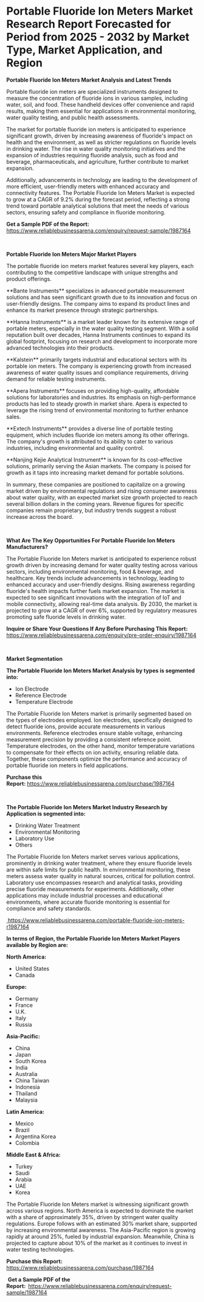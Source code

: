 <p><h1>Portable Fluoride Ion Meters Market Research Report Forecasted for Period from 2025 -  2032 by Market Type, Market Application, and Region</h1></p><p><strong>Portable Fluoride Ion Meters Market Analysis and Latest Trends</strong></p>
<p><p>Portable fluoride ion meters are specialized instruments designed to measure the concentration of fluoride ions in various samples, including water, soil, and food. These handheld devices offer convenience and rapid results, making them essential for applications in environmental monitoring, water quality testing, and public health assessments.</p><p>The market for portable fluoride ion meters is anticipated to experience significant growth, driven by increasing awareness of fluoride's impact on health and the environment, as well as stricter regulations on fluoride levels in drinking water. The rise in water quality monitoring initiatives and the expansion of industries requiring fluoride analysis, such as food and beverage, pharmaceuticals, and agriculture, further contribute to market expansion.</p><p>Additionally, advancements in technology are leading to the development of more efficient, user-friendly meters with enhanced accuracy and connectivity features. The Portable Fluoride Ion Meters Market is expected to grow at a CAGR of 9.2% during the forecast period, reflecting a strong trend toward portable analytical solutions that meet the needs of various sectors, ensuring safety and compliance in fluoride monitoring.</p></p>
<p><strong>Get a Sample PDF of the Report:&nbsp;</strong> <a href="https://www.reliablebusinessarena.com/enquiry/request-sample/1987164?utm_campaign=2984&utm_medium=2&utm_source=Github&utm_content=ia&utm_term=12042025&utm_id=portable-fluoride-ion-meters">https://www.reliablebusinessarena.com/enquiry/request-sample/1987164</a></p>
<p>&nbsp;</p>
<p><strong>Portable Fluoride Ion Meters Major Market Players</strong></p>
<p><p>The portable fluoride ion meters market features several key players, each contributing to the competitive landscape with unique strengths and product offerings.</p><p>**Bante Instruments** specializes in advanced portable measurement solutions and has seen significant growth due to its innovation and focus on user-friendly designs. The company aims to expand its product lines and enhance its market presence through strategic partnerships.</p><p>**Hanna Instruments** is a market leader known for its extensive range of portable meters, especially in the water quality testing segment. With a solid reputation built over decades, Hanna Instruments continues to expand its global footprint, focusing on research and development to incorporate more advanced technologies into their products.</p><p>**Kalstein** primarily targets industrial and educational sectors with its portable ion meters. The company is experiencing growth from increased awareness of water quality issues and compliance requirements, driving demand for reliable testing instruments.</p><p>**Apera Instruments** focuses on providing high-quality, affordable solutions for laboratories and industries. Its emphasis on high-performance products has led to steady growth in market share. Apera is expected to leverage the rising trend of environmental monitoring to further enhance sales.</p><p>**Extech Instruments** provides a diverse line of portable testing equipment, which includes fluoride ion meters among its other offerings. The company's growth is attributed to its ability to cater to various industries, including environmental and quality control.</p><p>**Nanjing Kejie Analytical Instrument** is known for its cost-effective solutions, primarily serving the Asian markets. The company is poised for growth as it taps into increasing market demand for portable solutions.</p><p>In summary, these companies are positioned to capitalize on a growing market driven by environmental regulations and rising consumer awareness about water quality, with an expected market size growth projected to reach several billion dollars in the coming years. Revenue figures for specific companies remain proprietary, but industry trends suggest a robust increase across the board.</p></p>
<p>&nbsp;</p>
<p><strong>What Are The Key Opportunities For Portable Fluoride Ion Meters Manufacturers?</strong></p>
<p><p>The Portable Fluoride Ion Meters market is anticipated to experience robust growth driven by increasing demand for water quality testing across various sectors, including environmental monitoring, food & beverage, and healthcare. Key trends include advancements in technology, leading to enhanced accuracy and user-friendly designs. Rising awareness regarding fluoride's health impacts further fuels market expansion. The market is expected to see significant innovations with the integration of IoT and mobile connectivity, allowing real-time data analysis. By 2030, the market is projected to grow at a CAGR of over 6%, supported by regulatory measures promoting safe fluoride levels in drinking water.</p></p>
<p><strong>Inquire or Share Your Questions If Any Before Purchasing This Report:</strong> <a href="https://www.reliablebusinessarena.com/enquiry/pre-order-enquiry/1987164?utm_campaign=2984&utm_medium=2&utm_source=Github&utm_content=ia&utm_term=12042025&utm_id=portable-fluoride-ion-meters">https://www.reliablebusinessarena.com/enquiry/pre-order-enquiry/1987164</a></p>
<p>&nbsp;</p>
<p><strong>Market Segmentation</strong></p>
<p><strong>The Portable Fluoride Ion Meters Market Analysis by types is segmented into:</strong></p>
<p><ul><li>Ion Electrode</li><li>Reference Electrode</li><li>Temperature Electrode</li></ul></p>
<p><p>The Portable Fluoride Ion Meters market is primarily segmented based on the types of electrodes employed. Ion electrodes, specifically designed to detect fluoride ions, provide accurate measurements in various environments. Reference electrodes ensure stable voltage, enhancing measurement precision by providing a consistent reference point. Temperature electrodes, on the other hand, monitor temperature variations to compensate for their effects on ion activity, ensuring reliable data. Together, these components optimize the performance and accuracy of portable fluoride ion meters in field applications.</p></p>
<p><strong>Purchase this Report:&nbsp;</strong><a href="https://www.reliablebusinessarena.com/purchase/1987164?utm_campaign=2984&utm_medium=2&utm_source=Github&utm_content=ia&utm_term=12042025&utm_id=portable-fluoride-ion-meters">https://www.reliablebusinessarena.com/purchase/1987164</a></p>
<p>&nbsp;</p>
<p><strong>The Portable Fluoride Ion Meters Market Industry Research by Application is segmented into:</strong></p>
<p><ul><li>Drinking Water Treatment</li><li>Environmental Monitoring</li><li>Laboratory Use</li><li>Others</li></ul></p>
<p><p>The Portable Fluoride Ion Meters market serves various applications, prominently in drinking water treatment, where they ensure fluoride levels are within safe limits for public health. In environmental monitoring, these meters assess water quality in natural sources, critical for pollution control. Laboratory use encompasses research and analytical tasks, providing precise fluoride measurements for experiments. Additionally, other applications may include industrial processes and educational environments, where accurate fluoride monitoring is essential for compliance and safety standards.</p></p>
<p><a href="https://www.reliablebusinessarena.com/portable-fluoride-ion-meters-r1987164?utm_campaign=2984&utm_medium=2&utm_source=Github&utm_content=ia&utm_term=12042025&utm_id=portable-fluoride-ion-meters">&nbsp;https://www.reliablebusinessarena.com/portable-fluoride-ion-meters-r1987164</a></p>
<p><strong>In terms of Region, the Portable Fluoride Ion Meters Market Players available by Region are:</strong></p>
<p>
    <p> <strong> North America: </strong>
        <ul>
            <li>United States</li>
            <li>Canada</li>
        </ul>
        </p> 
    <p> <strong> Europe: </strong>
        <ul>
            <li>Germany</li>
            <li>France</li>
            <li>U.K.</li>
            <li>Italy</li>
            <li>Russia</li>
        </ul>
        </p> 
    <p> <strong> Asia-Pacific: </strong>
        <ul>
            <li>China</li>
            <li>Japan</li>
            <li>South Korea</li>
            <li>India</li>
            <li>Australia</li>
            <li>China Taiwan</li>
            <li>Indonesia</li>
            <li>Thailand</li>
            <li>Malaysia</li>
        </ul>
        </p> 
    <p> <strong> Latin America: </strong>
        <ul>
            <li>Mexico</li>
            <li>Brazil</li>
            <li>Argentina Korea</li>
            <li>Colombia</li>
        </ul>
        </p> 
    <p> <strong> Middle East & Africa: </strong>
        <ul>
            <li>Turkey</li>
            <li>Saudi</li>
            <li>Arabia</li>
            <li>UAE</li>
            <li>Korea</li>
        </ul>
    </p>
    </p>
<p><p>The Portable Fluoride Ion Meters market is witnessing significant growth across various regions. North America is expected to dominate the market with a share of approximately 35%, driven by stringent water quality regulations. Europe follows with an estimated 30% market share, supported by increasing environmental awareness. The Asia-Pacific region is growing rapidly at around 25%, fueled by industrial expansion. Meanwhile, China is projected to capture about 10% of the market as it continues to invest in water testing technologies.</p></p>
<p><strong>Purchase this Report: </strong><a href="https://www.reliablebusinessarena.com/purchase/1987164?utm_campaign=2984&utm_medium=2&utm_source=Github&utm_content=ia&utm_term=12042025&utm_id=portable-fluoride-ion-meters">https://www.reliablebusinessarena.com/purchase/1987164</a></p>
<p>&nbsp;<strong>Get a Sample PDF of the Report:&nbsp;&nbsp;</strong><a href="https://www.reliablebusinessarena.com/enquiry/request-sample/1987164?utm_campaign=2984&utm_medium=2&utm_source=Github&utm_content=ia&utm_term=12042025&utm_id=portable-fluoride-ion-meters">https://www.reliablebusinessarena.com/enquiry/request-sample/1987164</a></p>
<p><strong></strong></p>
<p><p></p><p></p><p></p></p>